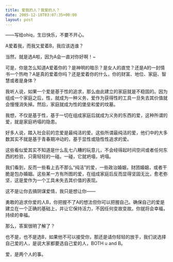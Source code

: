```yaml
---
title: 爱我的人？我爱的人？
date: 2005-12-18T03:07:35+00:00
layout: post
---
```

——写给ohiq，生日快乐，不要不开心。

A爱着我，而我又爱着B，我应该选谁？

当然，就是选A啦，因为A会一直对你好啊！~

可是，你是怎么知道A爱着你的？是神明的暗示？是女人的直觉？还是A的一封情书一个热吻？A是真的爱着你吗？还是爱着你的什么，你的财富、地位、家庭、智慧或者是身体？

我听人说，如果一个爱是基于性的追求，那么由此建立的家庭就是不稳固的。因为组成一个家庭之后，性，就成为一种义务，爱作为获得性的工具一旦失去其价值就会慢慢消失掉。然后，家庭就成为性的堡垒和爱的坟墓。

我想，不仅是基于性，基于一切在组成家庭后就成为义务的东西的爱，这种所谓的爱，就是家庭坍塌的隐患。

好多人说，踏入社会前的恋爱是最纯洁的爱。这些所谓最纯洁的爱，他们中的大多数其实不就是基于青春期冲动的，基于显性或隐性性追求的爱。

这些看似爱其实不知道是什么乱七八糟的玩意儿，不会经得起时间空间或者任何东西的检验，只需轻轻的一碰。一碰，它就坍塌，坍塌。

我们看到，反而一些看上去不那么&#8220;纯洁&#8221;的爱，一些政治婚姻，财团婚姻，或者干脆是包办婚姻。这些某一方有所图的爱，在组成家庭后反而显得坚固无比，愈老弥坚，这是爱作为一个工具未失去其价值的表现。

这不是让你去搞阴谋爱情，我只是想让你——

勇敢的追求你爱的人B，你把握不了A的想法但你可以把握自己。确保自己的爱是建立在一个正确的基础上，并让它保持活力，不因任何变故变故。你就将会幸福，持续的幸福。

那么，答案很明了解了？

也不是，也不是选B，如果他不可以接受你，那还是请你轻轻的放手，我们说选择自己爱的人，是说大家都要选自己爱的人，BOTH u and B。

爱，是两个人的事。
